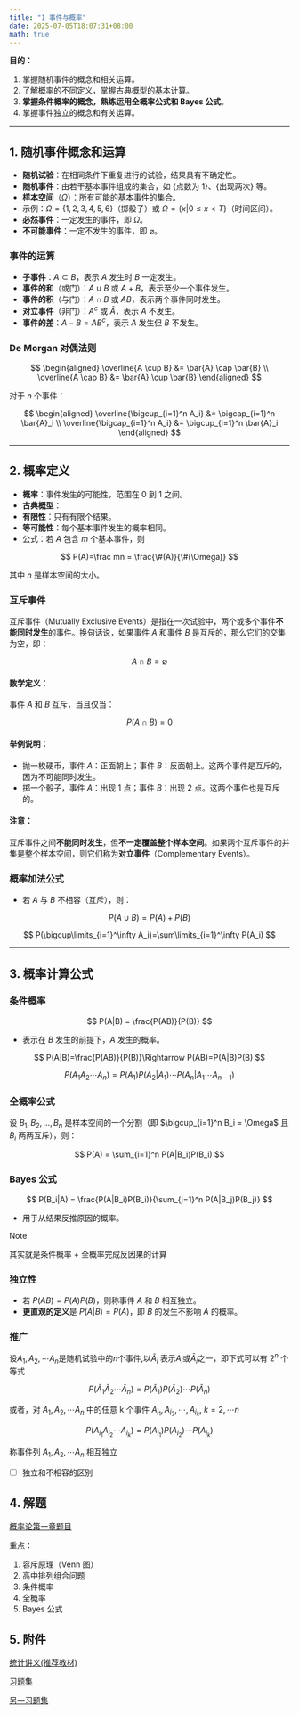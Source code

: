 ```yaml
---
title: "1 事件与概率"
date: 2025-07-05T18:07:31+08:00
math: true
---
```


**目的：**

1. 掌握随机事件的概念和相关运算。
2. 了解概率的不同定义，掌握古典概型的基本计算。
3. **掌握条件概率的概念，熟练运用全概率公式和 Bayes 公式**。
4. 掌握事件独立的概念和有关运算。

---

## **1. 随机事件概念和运算**
- **随机试验**：在相同条件下重复进行的试验，结果具有不确定性。
- **随机事件**：由若干基本事件组成的集合，如 {点数为 1}、{出现两次} 等。
- **样本空间**（$\Omega$）：所有可能的基本事件的集合。
- 示例：$\Omega = \{1,2,3,4,5,6\}$（掷骰子）或 $\Omega = \{x | 0 \leq x < T\}$（时间区间）。
- **必然事件**：一定发生的事件，即 $\Omega$。
- **不可能事件**：一定不发生的事件，即 $\varnothing$。
### **事件的运算**
- **子事件**：$A \subset B$，表示 $A$ 发生时 $B$ 一定发生。
- **事件的和**（或门）：$A \cup B$ 或 $A + B$，表示至少一个事件发生。
- **事件的积**（与门）：$A \cap B$ 或 $AB$，表示两个事件同时发生。
- **对立事件**（非门）：$A^c$ 或 $\bar{A}$，表示 $A$ 不发生。
- **事件的差**：$A - B = AB^c$，表示 $A$ 发生但 $B$ 不发生。
### **De Morgan 对偶法则**

$$
\begin{aligned}
\overline{A \cup B} &= \bar{A} \cap \bar{B} \\
\overline{A \cap B} &= \bar{A} \cup \bar{B}
\end{aligned}
$$

对于 $n$ 个事件：

$$
\begin{aligned}
\overline{\bigcup_{i=1}^n A_i} &= \bigcap_{i=1}^n \bar{A}_i \\
\overline{\bigcap_{i=1}^n A_i} &= \bigcup_{i=1}^n \bar{A}_i
\end{aligned}
$$

---

## **2. 概率定义**

- **概率**：事件发生的可能性，范围在 0 到 1 之间。
- **古典概型**：
- **有限性**：只有有限个结果。
- **等可能性**：每个基本事件发生的概率相同。
- 公式：若 $A$ 包含 $m$ 个基本事件，则

$$
P(A)=\frac mn = \frac{\#(A)}{\#(\Omega)}
$$

其中 $n$ 是样本空间的大小。

### 互斥事件

互斥事件（Mutually Exclusive Events）是指在一次试验中，两个或多个事件**不能同时发生**的事件。换句话说，如果事件 $A$ 和事件 $B$ 是互斥的，那么它们的交集为空，即：

$$
A \cap B = \emptyset
$$

#### 数学定义：

事件 $A$ 和 $B$ 互斥，当且仅当：

$$
P(A \cap B) = 0
$$

#### 举例说明：
- 抛一枚硬币，事件 $A$：正面朝上；事件 $B$：反面朝上。这两个事件是互斥的，因为不可能同时发生。
- 掷一个骰子，事件 $A$：出现 1 点；事件 $B$：出现 2 点。这两个事件也是互斥的。

#### 注意：

互斥事件之间**不能同时发生**，但**不一定覆盖整个样本空间**。如果两个互斥事件的并集是整个样本空间，则它们称为**对立事件**（Complementary Events）。

### **概率加法公式**
- 若 $A$ 与 $B$ 不相容（互斥），则：

$$
P(A \cup B) = P(A) + P(B)
$$

$$
 P(\bigcup\limits_{i=1}^\infty A_i)=\sum\limits_{i=1}^\infty P(A_i)
$$

---

## **3. 概率计算公式**

### **条件概率**

$$
P(A|B) = \frac{P(AB)}{P(B)}
$$

- 表示在 $B$ 发生的前提下，$A$ 发生的概率。

$$
 P(A|B)=\frac{P(AB)}{P(B)}\Rightarrow P(AB)=P(A|B)P(B)
$$

$$
 P(A_1A_2\cdots A_n)=P(A_1)P(A_2|A_1)\cdots P(A_n|A_1\cdots A_{n-1})
$$

### **全概率公式**

设 $B_1, B_2, \dots, B_n$ 是样本空间的一个分割（即 $\bigcup_{i=1}^n B_i = \Omega$ 且 $B_i$ 两两互斥），则：

$$
P(A) = \sum_{i=1}^n P(A|B_i)P(B_i)
$$

### **Bayes 公式**

$$
P(B_i|A) = \frac{P(A|B_i)P(B_i)}{\sum_{j=1}^n P(A|B_j)P(B_j)}
$$

- 用于从结果反推原因的概率。

> [!note]
  其实就是条件概率 + 全概率完成反因果的计算
### **独立性**
- 若 $P(AB) = P(A)P(B)$，则称事件 $A$ 和 $B$ 相互独立。
- **更直观的定义**是 $P(A|B) = P(A)$，即 $B$ 的发生不影响 $A$ 的概率。
### **推广**

$\text{设}A_1,A_2,\cdots A_n\text{是随机试验中的}n\text{个事件,以}\tilde{A}_i\text{ 表示}A_i\text{或}\bar{A}_i\text{之一}$，即下式可以有 $2^n$ 个等式

$$
 P(\tilde{A}_1\tilde{A}_2\cdots\tilde{A}_n)=P(\tilde{A}_1)P(\tilde{A}_2)\cdots P(\tilde{A}_n)
$$

或者，对 $A_1,A_2,\cdots A_n$ 中的任意 k 个事件 $A_{i_{1}},A_{i_{2}},\cdots,A_{i_{k}},\:k=2,\cdots n$

$$
 P(A_{i_1}A_{i_2}\cdots A_{i_k})=P(A_{i_1})P(A_{i_2})\cdots P(A_{i_k})
$$

称事件列 $A_{1},A_{2},\cdots A_{n}$ 相互独立

- [ ] 独立和不相容的区别
## **4. 解题**

[概率论第一章题目](01%20好题/概率论第一章题目.md)

重点：

1. 容斥原理（Venn 图）
2. 高中排列组合问题
3. 条件概率
4. 全概率
5. Bayes 公式

## 5. 附件

[统计讲义(推荐教材)](/pdfs/统计讲义(推荐教材).pdf)

[习题集](/pdfs/习题集.pdf)

[另一习题集](/pdfs/另一习题集.pdf)
